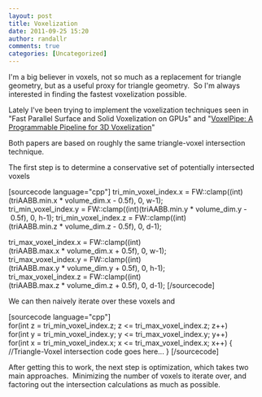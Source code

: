 ```yaml
---
layout: post
title: Voxelization
date: 2011-09-25 15:20
author: randallr
comments: true
categories: [Uncategorized]
---
```

I'm a big believer in voxels, not so much as a replacement for triangle geometry, but as a useful proxy for triangle geometry.  So I'm always interested in finding the fastest voxelization possible.

Lately I've been trying to implement the voxelization techniques seen in "Fast Parallel Surface and Solid Voxelization on GPUs" and "<a href="http://research.nvidia.com/publication/voxelpipe-programmable-pipeline-3d-voxelization">VoxelPipe: A Programmable Pipeline for 3D Voxelization</a>"

Both papers are based on roughly the same triangle-voxel intersection technique.

The first step is to determine a conservative set of potentially intersected voxels

[sourcecode language="cpp"]
tri_min_voxel_index.x = FW::clamp((int)(triAABB.min.x * volume_dim.x - 0.5f), 0, w-1);
tri_min_voxel_index.y = FW::clamp((int)(triAABB.min.y * volume_dim.y - 0.5f), 0, h-1);
tri_min_voxel_index.z = FW::clamp((int)(triAABB.min.z * volume_dim.z - 0.5f), 0, d-1);

tri_max_voxel_index.x = FW::clamp((int)(triAABB.max.x * volume_dim.x + 0.5f), 0, w-1);
tri_max_voxel_index.y = FW::clamp((int)(triAABB.max.y * volume_dim.y + 0.5f), 0, h-1);
tri_max_voxel_index.z = FW::clamp((int)(triAABB.max.z * volume_dim.z + 0.5f), 0, d-1);
[/sourcecode]

We can then naively iterate over these voxels and

[sourcecode language="cpp"]
for(int z = tri_min_voxel_index.z; z &lt;= tri_max_voxel_index.z; z++)
for(int y = tri_min_voxel_index.y; y &lt;= tri_max_voxel_index.y; y++)
for(int x = tri_min_voxel_index.x; x &lt;= tri_max_voxel_index.x; x++)
{
	//Triangle-Voxel intersection code goes here...
}
[/sourcecode]

After getting this to work, the next step is optimization, which takes two main approaches.  Minimizing the number of voxels to iterate over, and factoring out the intersection calculations as much as possible.
